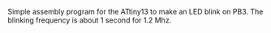 Simple assembly program for the ATtiny13 to make an LED blink 
on PB3. The blinking frequency is about 1 second for 1.2 Mhz. 
